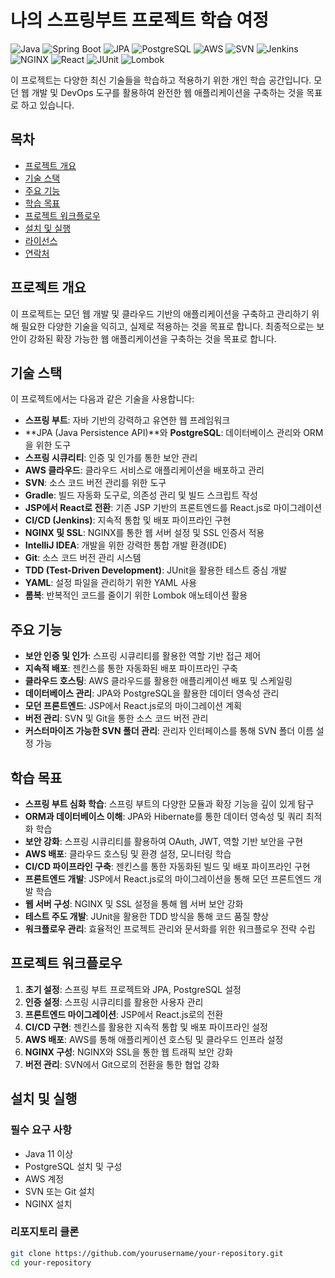 # 나의 스프링부트 프로젝트 학습 여정

![Java](https://img.shields.io/badge/java-17-blue) ![Spring Boot](https://img.shields.io/badge/spring--boot-3.3.2-green) ![JPA](https://img.shields.io/badge/jpa-hibernate-orange) ![PostgreSQL](https://img.shields.io/badge/postgresql-blue) ![AWS](https://img.shields.io/badge/aws-cloud-yellow) ![SVN](https://img.shields.io/badge/svn-version%20control-lightgrey) ![Jenkins](https://img.shields.io/badge/jenkins-CI%2FCD-red) ![NGINX](https://img.shields.io/badge/nginx-web%20server-brightgreen) ![React](https://img.shields.io/badge/react-js-blue) ![JUnit](https://img.shields.io/badge/junit-TDD-blue) ![Lombok](https://img.shields.io/badge/lombok-annotation-orange)

이 프로젝트는 다양한 최신 기술들을 학습하고 적용하기 위한 개인 학습 공간입니다. 모던 웹 개발 및 DevOps 도구를 활용하여 완전한 웹 애플리케이션을 구축하는 것을 목표로 하고 있습니다.

## 목차

- [프로젝트 개요](#프로젝트-개요)
- [기술 스택](#기술-스택)
- [주요 기능](#주요-기능)
- [학습 목표](#학습-목표)
- [프로젝트 워크플로우](#프로젝트-워크플로우)
- [설치 및 실행](#설치-및-실행)
- [라이선스](#라이선스)
- [연락처](#연락처)

## 프로젝트 개요

이 프로젝트는 모던 웹 개발 및 클라우드 기반의 애플리케이션을 구축하고 관리하기 위해 필요한 다양한 기술을 익히고, 실제로 적용하는 것을 목표로 합니다. 최종적으로는 보안이 강화된 확장 가능한 웹 애플리케이션을 구축하는 것을 목표로 합니다.

## 기술 스택

이 프로젝트에서는 다음과 같은 기술을 사용합니다:

- **스프링 부트**: 자바 기반의 강력하고 유연한 웹 프레임워크
- **JPA (Java Persistence API)**와 **PostgreSQL**: 데이터베이스 관리와 ORM을 위한 도구
- **스프링 시큐리티**: 인증 및 인가를 통한 보안 관리
- **AWS 클라우드**: 클라우드 서비스로 애플리케이션을 배포하고 관리
- **SVN**: 소스 코드 버전 관리를 위한 도구
- **Gradle**: 빌드 자동화 도구로, 의존성 관리 및 빌드 스크립트 작성
- **JSP에서 React로 전환**: 기존 JSP 기반의 프론트엔드를 React.js로 마이그레이션
- **CI/CD (Jenkins)**: 지속적 통합 및 배포 파이프라인 구현
- **NGINX 및 SSL**: NGINX를 통한 웹 서버 설정 및 SSL 인증서 적용
- **IntelliJ IDEA**: 개발을 위한 강력한 통합 개발 환경(IDE)
- **Git**: 소스 코드 버전 관리 시스템
- **TDD (Test-Driven Development)**: JUnit을 활용한 테스트 중심 개발
- **YAML**: 설정 파일을 관리하기 위한 YAML 사용
- **롬복**: 반복적인 코드를 줄이기 위한 Lombok 애노테이션 활용

## 주요 기능

- **보안 인증 및 인가**: 스프링 시큐리티를 활용한 역할 기반 접근 제어
- **지속적 배포**: 젠킨스를 통한 자동화된 배포 파이프라인 구축
- **클라우드 호스팅**: AWS 클라우드를 활용한 애플리케이션 배포 및 스케일링
- **데이터베이스 관리**: JPA와 PostgreSQL을 활용한 데이터 영속성 관리
- **모던 프론트엔드**: JSP에서 React.js로의 마이그레이션 계획
- **버전 관리**: SVN 및 Git을 통한 소스 코드 버전 관리
- **커스터마이즈 가능한 SVN 폴더 관리**: 관리자 인터페이스를 통해 SVN 폴더 이름 설정 가능

## 학습 목표

- **스프링 부트 심화 학습**: 스프링 부트의 다양한 모듈과 확장 기능을 깊이 있게 탐구
- **ORM과 데이터베이스 이해**: JPA와 Hibernate를 통한 데이터 영속성 및 쿼리 최적화 학습
- **보안 강화**: 스프링 시큐리티를 활용하여 OAuth, JWT, 역할 기반 보안을 구현
- **AWS 배포**: 클라우드 호스팅 및 환경 설정, 모니터링 학습
- **CI/CD 파이프라인 구축**: 젠킨스를 통한 자동화된 빌드 및 배포 파이프라인 구현
- **프론트엔드 개발**: JSP에서 React.js로의 마이그레이션을 통해 모던 프론트엔드 개발 학습
- **웹 서버 구성**: NGINX 및 SSL 설정을 통해 웹 서버 보안 강화
- **테스트 주도 개발**: JUnit을 활용한 TDD 방식을 통해 코드 품질 향상
- **워크플로우 관리**: 효율적인 프로젝트 관리와 문서화를 위한 워크플로우 전략 수립

## 프로젝트 워크플로우

1. **초기 설정**: 스프링 부트 프로젝트와 JPA, PostgreSQL 설정
2. **인증 설정**: 스프링 시큐리티를 활용한 사용자 관리
3. **프론트엔드 마이그레이션**: JSP에서 React.js로의 전환
4. **CI/CD 구현**: 젠킨스를 활용한 지속적 통합 및 배포 파이프라인 설정
5. **AWS 배포**: AWS를 통해 애플리케이션 호스팅 및 클라우드 인프라 설정
6. **NGINX 구성**: NGINX와 SSL을 통한 웹 트래픽 보안 강화
7. **버전 관리**: SVN에서 Git으로의 전환을 통한 협업 강화

## 설치 및 실행

### 필수 요구 사항

- Java 11 이상
- PostgreSQL 설치 및 구성
- AWS 계정
- SVN 또는 Git 설치
- NGINX 설치

### 리포지토리 클론

```bash
git clone https://github.com/yourusername/your-repository.git
cd your-repository
